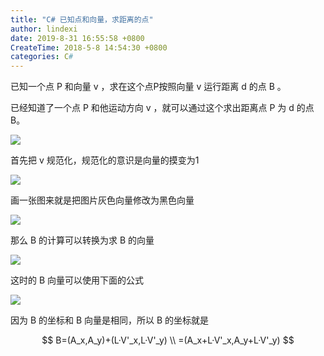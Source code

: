 ```yaml
---
title: "C# 已知点和向量，求距离的点"
author: lindexi
date: 2019-8-31 16:55:58 +0800
CreateTime: 2018-5-8 14:54:30 +0800
categories: C#
---
```


已知一个点 P 和向量 v ，求在这个点P按照向量 v 运行距离 d 的点 B 。

<!--more-->



<!-- math -->

已经知道了一个点 P 和他运动方向 v ，就可以通过这个求出距离点 P 为 d 的点 B。


![](http://image.acmx.xyz/lindexi%2F2018581454142946.jpg)

首先把 v 规范化，规范化的意识是向量的摸变为1

![](http://image.acmx.xyz/lindexi%2F20185101542383756.jpg)

画一张图来就是把图片灰色向量修改为黑色向量

![](http://image.acmx.xyz/lindexi%2F20185101542523183.jpg)

那么 B 的计算可以转换为求 B 的向量

![](http://image.acmx.xyz/lindexi%2F2018510154558411.jpg)

这时的 B 向量可以使用下面的公式

![](http://image.acmx.xyz/lindexi%2F2018510154712864.jpg)

因为 B 的坐标和 B 向量是相同，所以 B 的坐标就是

$$
B=(A_x,A_y)+(L·V'_x,L·V'_y) \\
 =(A_x+L·V'_x,A_y+L·V'_y)
$$




<script type="text/javascript" async src="https://cdn.mathjax.org/mathjax/latest/MathJax.js?config=TeX-MML-AM_CHTML">

</script>

<script type="text/x-mathjax-config">
  MathJax.Hub.Config({tex2jax: {inlineMath: [['$','$'], ['\\(','\\)']]}});
</script>